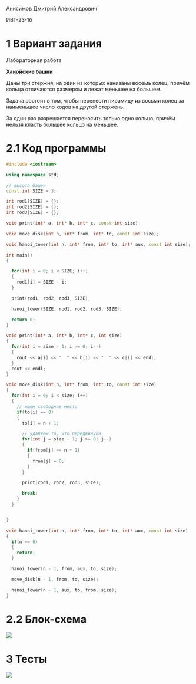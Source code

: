Анисимов Дмитрий Александрович

ИВТ-23-1б

# 1 Вариант задания

Лабораторная работа

**Ханойские башни**

Даны три стержня, на один из которых нанизаны восемь колец, причём кольца отличаются размером и лежат меньшее на большем.

Задача состоит в том, чтобы перенести пирамиду из восьми колец за наименьшее число ходов на другой стержень. 

За один раз разрешается переносить только одно кольцо, причём нельзя класть большее кольцо на меньшее.

# 2.1 Код программы

```c++
#include <iostream>

using namespace std;

// высота башен
const int SIZE = 3;

int rod1[SIZE] = {};
int rod2[SIZE] = {};
int rod3[SIZE] = {};

void print(int* a, int* b, int* c, const int size);

void move_disk(int n, int* from, int* to, const int size);

void hanoi_tower(int n, int* from, int* to, int* aux, const int size);

int main()
{

  for(int i = 0; i < SIZE; i++)
  {
    rod1[i] = SIZE - i;
  }

  print(rod1, rod2, rod3, SIZE);

  hanoi_tower(SIZE, rod1, rod2, rod3, SIZE);

  return 0;
}

void print(int* a, int* b, int* c, int size)
{
  for(int i = size - 1; i >= 0; i--)
  {
    cout << a[i] << "  " << b[i] << "  " << c[i] << endl;
  }
  cout << endl;
}

void move_disk(int n, int* from, int* to, const int size)
{
  for(int i = 0; i < size; i++)
  {
    // ищем свободное место
    if(to[i] == 0)
    {
      to[i] = n + 1;

      // удаляем то, что передвинули
      for(int j = size - 1; j >= 0; j--)
      {
        if(from[j] == n + 1)
        {
          from[j] = 0;
        }
      }

      print(rod1, rod2, rod3, size);

      break;
    }
  }


}

void hanoi_tower(int n, int* from, int* to, int* aux, const int size)
{
  if(n == 0)
  {
    return;
  }

  hanoi_tower(n - 1, from, aux, to, size);

  move_disk(n - 1, from, to, size);

  hanoi_tower(n - 1, aux, to, from, size);
}
```

# 2.2 Блок-схема

<image src="block_diagram.png">

# 3 Тесты

<image src="test.png">
